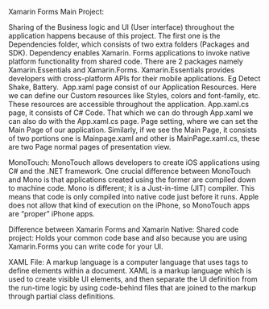 Xamarin Forms Main Project:

Sharing of the Business logic and UI (User interface) throughout the application happens because of this project.
The first one is the Dependencies folder, which consists of two extra folders (Packages and SDK). 
Dependency enables Xamarin. Forms applications to invoke native platform functionality from shared code.
There are 2 packages namely Xamarin.Essentials and Xamarin.Forms.
Xamarin.Essentials provides developers with cross-platform APIs for their mobile applications. Eg Detect Shake, Battery. 
App.xaml page consist of our Application Resources. Here we can define our Custom resources like Styles, colors and font-family, etc. 
These resources are accessible throughout the application.
App.xaml.cs page, it consists of C# Code. That which we can do through App.xaml we can also do with the App.xaml.cs page.
Page setting, where we can set the Main Page of our application.
Similarly, if we see the Main Page, it consists of two portions one is Mainpage.xaml and other is MainPage.xaml.cs, these are two Page normal pages of presentation view.

MonoTouch:
MonoTouch allows developers to create iOS applications using C# and the .NET framework.
One crucial difference between MonoTouch and Mono is that applications created using the former are compiled down to machine code. Mono is different;
it is a Just-in-time (JIT) compiler. This means that code is only compiled into native code just before it runs. Apple does not allow that kind of execution on the iPhone, 
so MonoTouch apps are “proper” iPhone apps.


Difference between Xamarin Forms and Xamarin Native:
Shared code project: Holds your common code base and also because you are using Xamarin.Forms you can write code for your UI.

XAML File:
A markup language is a computer language that uses tags to define elements within a document.
XAML is a markup language which is used to create visible UI elements, and then separate the UI definition from the run-time logic by using code-behind files that are 
joined to the markup through partial class definitions.



